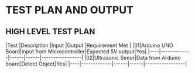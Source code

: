 # TEST PLAN AND OUTPUT

## HIGH LEVEL TEST PLAN

|Test |Description |Input |Output |Requirement Met |
|01|Arduino UNO Board|Input from Microcontroller|Expected 5V output|Yes|
|----|-------------|------|------|-----------------|
|02|Ultrasonic Senor|Data from Arduino board|Detect Object|Yes|
|----|-------------|------|------|-----------------|
